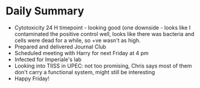 # Daily Summary
- Cytotoxicity 24 H timepoint - looking good (one downside - looks like I contaminated the positive control well, looks like there was
bacteria and cells were dead for a while, so +ve wasn't as high. 
- Prepared and delivered Journal Club
- Scheduled meeting with Harry for next Friday at 4 pm
- Infected for Imperiale's lab
- Looking into TIISS in UPEC: not too promising, Chris says most of them don't carry a functional system, might still be interesting
- Happy Friday!
